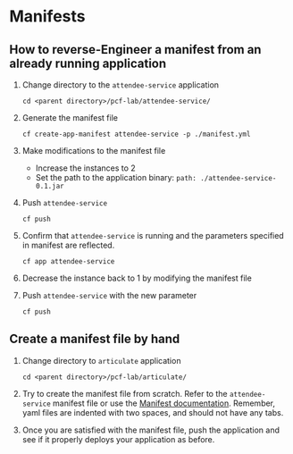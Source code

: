 # Manifests

## How to reverse-Engineer a manifest from an already running application

1. Change directory to the ```attendee-service``` application

    ```cd <parent directory>/pcf-lab/attendee-service/```
  
2. Generate the manifest file

    ```cf create-app-manifest attendee-service -p ./manifest.yml```
  
3. Make modifications to the manifest file

     - Increase the instances to 2
    - Set the path to the application binary:  ```path: ./attendee-service-0.1.jar```

4. Push ```attendee-service```

    ```cf push```
  
5. Confirm that ```attendee-service``` is running and the parameters specified in manifest are reflected.

    ```cf app attendee-service```
    
6. Decrease the instance back to 1 by modifying the manifest file
7. Push ```attendee-service``` with the new parameter

    ```cf push```
    
## Create a manifest file by hand

1. Change directory to ```articulate``` application

    ```cd <parent directory>/pcf-lab/articulate/```
    
2. Try to create the manifest file from scratch. Refer to the ```attendee-service``` manifest file or use the [Manifest documentation](https://docs.pivotal.io/pivotalcf/2-6/devguide/deploy-apps/manifest.html). Remember, yaml files are indented with two spaces, and should not have any tabs.

3. Once you are satisfied with the manifest file, push the application and see if it properly deploys your
application as before.
